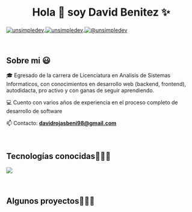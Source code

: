 <h1 align="center">Hola 👋  soy David Benitez ✨ </h1> 
<p align="left">
<a href="https://www.linkedin.com/in/david-benitez-b50239235" target="_blank">
  <img align="center" src="https://img.shields.io/badge/LinkedIn-0077B5?style=for-the-badge&logo=linkedin&logoColor=white" alt="unsimpledev"/>
</a>
<a href="https://www.instagram.com/_d_benitez_/" target="_blank">
  <img align="center" src="https://img.shields.io/badge/Instagram-E4405F?style=for-the-badge&logo=instagram&logoColor=white" alt="unsimpledev" />
</a>
<a href="davidrojasbeni98@gmail.com">
  <img align="center" src="https://img.shields.io/badge/Gmail-D14836?style=for-the-badge&logo=gmail&logoColor=white" alt="@unsimpledev" />
</a>

  </p>
<br>
<h2>Sobre mi 😃</h2>
<!--Intro start-->

<p align="left">
🎓 Egresado de la carrera de Licenciatura en Analisis de
Sistemas Informaticos, con
conocimientos en desarrollo web (backend,
frontend), autodidacta, pro activo y con ganas
de seguir aprendiendo. 

💻 Cuento con varios años de experiencia en el proceso completo de desarrollo de software

📫 Contacto: **davidrojasbeni98@gmail.com**
<!--Intro end-->
  </p>
<br>

<h2 >Tecnologías conocidas👨🏻‍💻</h2>
<!--tech stack icons-->
<p align="left">
  <a href="https://skillicons.dev">
    <img src="https://skillicons.dev/icons?i=c,java,php,dotnet,css,html,js,nodejs,mysql,sqlite,git,github,docker,postman,bash,linux,ai,ps&perline=12" />
  </a>
</p>
<br>
<!-------------------------->
<div id="proyectos">
<h2 >Algunos proyectos👨🏻‍💻</h2>

